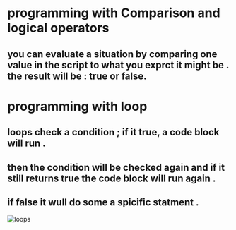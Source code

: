 # programming with Comparison and logical operators
## you can evaluate a situation by comparing one value in the script to what you exprct it might be . the result will be : true or false.

# programming  with loop 
## loops check a condition ; if it true, a code block will run .
## then the condition will be checked again and if it still returns true the code block will run again .
## if false it wull do some a spicific statment .

![loops](vv.png)